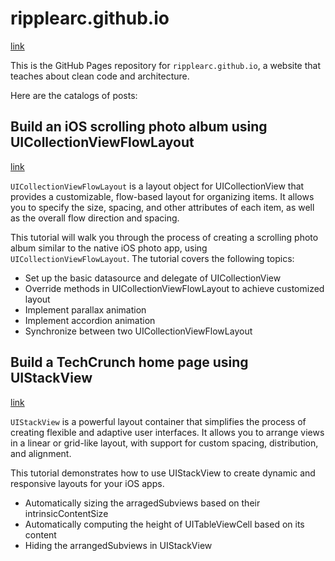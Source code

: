 # ripplearc.github.io
[link](https://ripplearc.github.io/)

This is the GitHub Pages repository for `ripplearc.github.io`, a website that teaches about clean code and architecture. 

Here are the catalogs of posts:

## Build an iOS scrolling photo album using UICollectionViewFlowLayout
[link](https://ripplearc.github.io/iOS-UI-Scrollling-Album/)

`UICollectionViewFlowLayout` is a layout object for UICollectionView that provides a customizable, flow-based layout for organizing items. It allows you to specify the size, spacing, and other attributes of each item, as well as the overall flow direction and spacing.

This tutorial will walk you through the process of creating a scrolling photo album similar to the native iOS photo app, using `UICollectionViewFlowLayout`. The tutorial covers the following topics:

- Set up the basic datasource and delegate of UICollectionView
- Override methods in UICollectionViewFlowLayout to achieve customized layout
- Implement parallax animation
- Implement accordion animation
- Synchronize between two UICollectionViewFlowLayout

##  Build a TechCrunch home page using UIStackView
[link](https://ripplearc.github.io/iOS-UI-AutoSize-UITableViewCell/)

`UIStackView` is a powerful layout container that simplifies the process of creating flexible and adaptive user interfaces. It allows you to arrange views in a linear or grid-like layout, with support for custom spacing, distribution, and alignment.

This tutorial demonstrates how to use UIStackView to create dynamic and responsive layouts for your iOS apps.

- Automatically sizing the arragedSubviews based on their intrinsicContentSize
- Automatically computing the height of UITableViewCell based on its content
- Hiding the arrangedSubviews in UIStackView